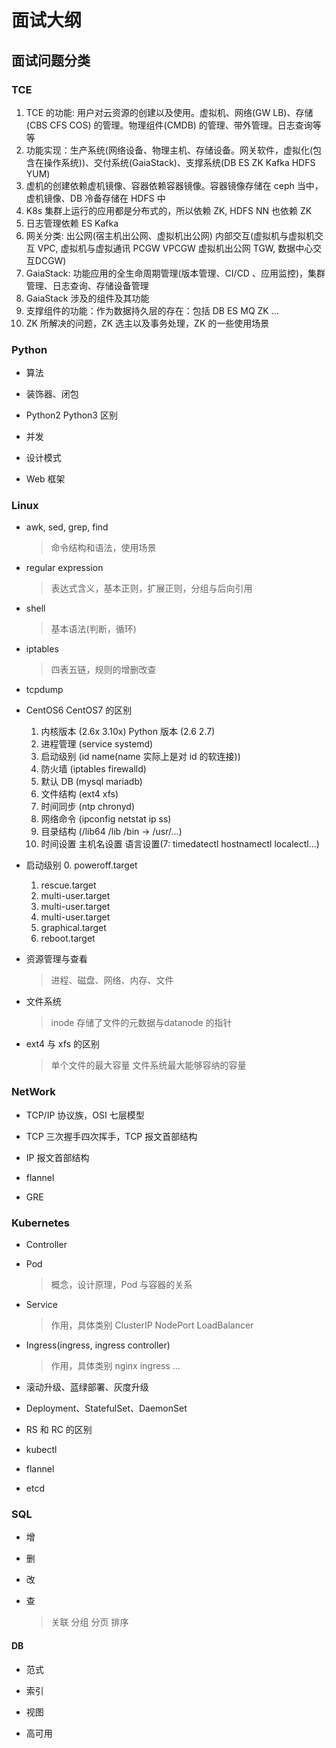 # 面试大纲

## 面试问题分类

### TCE

1. TCE 的功能: 用户对云资源的创建以及使用。虚拟机、网络(GW LB)、存储(CBS CFS COS) 的管理。物理组件(CMDB) 的管理、带外管理。日志查询等等
2. 功能实现：生产系统(网络设备、物理主机、存储设备。网关软件，虚拟化(包含在操作系统))、交付系统(GaiaStack)、支撑系统(DB ES ZK Kafka HDFS YUM)
3. 虚机的创建依赖虚机镜像、容器依赖容器镜像。容器镜像存储在 ceph 当中，虚机镜像、DB 冷备存储在 HDFS 中
4. K8s 集群上运行的应用都是分布式的，所以依赖 ZK, HDFS NN 也依赖 ZK
5. 日志管理依赖 ES Kafka
6. 网关分类: 出公网(宿主机出公网、虚拟机出公网) 内部交互(虚拟机与虚拟机交互 VPC, 虚拟机与虚拟通讯 PCGW VPCGW 虚拟机出公网 TGW,  数据中心交互DCGW)
7. GaiaStack: 功能应用的全生命周期管理(版本管理、CI/CD 、应用监控)，集群管理、日志查询、存储设备管理
8. GaiaStack 涉及的组件及其功能
9. 支撑组件的功能：作为数据持久层的存在：包括 DB ES MQ ZK ...
10. ZK 所解决的问题，ZK 选主以及事务处理，ZK 的一些使用场景

### Python

- 算法

- 装饰器、闭包

- Python2 Python3 区别

- 并发

- 设计模式

- Web 框架

### Linux

- awk, sed, grep, find
   > 命令结构和语法，使用场景

- regular expression
   > 表达式含义，基本正则，扩展正则，分组与后向引用

- shell
   > 基本语法(判断，循环)

- iptables
   > 四表五链，规则的增删改查

- tcpdump

- CentOS6 CentOS7 的区别
  1. 内核版本 (2.6x 3.10x) Python 版本 (2.6 2.7)
  2. 进程管理 (service systemd)
  3. 启动级别 (id name(name 实际上是对 id 的软连接))
  4. 防火墙 (iptables firewalld)
  5. 默认 DB (mysql mariadb)
  6. 文件结构 (ext4 xfs)
  7. 时间同步 (ntp chronyd)
  8. 网络命令 (ipconfig netstat ip ss)
  9. 目录结构 (/lib64 /lib /bin -> /usr/...)
  10. 时间设置 主机名设置 语言设置(7: timedatectl hostnamectl localectl...)

- 启动级别
  0. poweroff.target
  1. rescue.target
  2. multi-user.target
  3. multi-user.target
  4. multi-user.target
  5. graphical.target
  6. reboot.target

- 资源管理与查看
   > 进程、磁盘、网络、内存、文件

- 文件系统
   > inode 存储了文件的元数据与datanode 的指针

- ext4 与 xfs 的区别
   > 单个文件的最大容量 文件系统最大能够容纳的容量

### NetWork

- TCP/IP 协议族，OSI 七层模型

- TCP 三次握手四次挥手，TCP 报文首部结构

- IP 报文首部结构

- flannel

- GRE

### Kubernetes

- Controller

- Pod
   > 概念，设计原理，Pod 与容器的关系

- Service
   > 作用，具体类别
   > ClusterIP NodePort LoadBalancer

- Ingress(ingress, ingress controller)
   > 作用，具体类别
   > nginx ingress ...

- 滚动升级、蓝绿部署、灰度升级

- Deployment、StatefulSet、DaemonSet

- RS 和 RC 的区别

- kubectl

- flannel

- etcd

### SQL

- 增

- 删

- 改

- 查
   > 关联 分组 分页 排序

#### DB

- 范式

- 索引

- 视图

- 高可用
